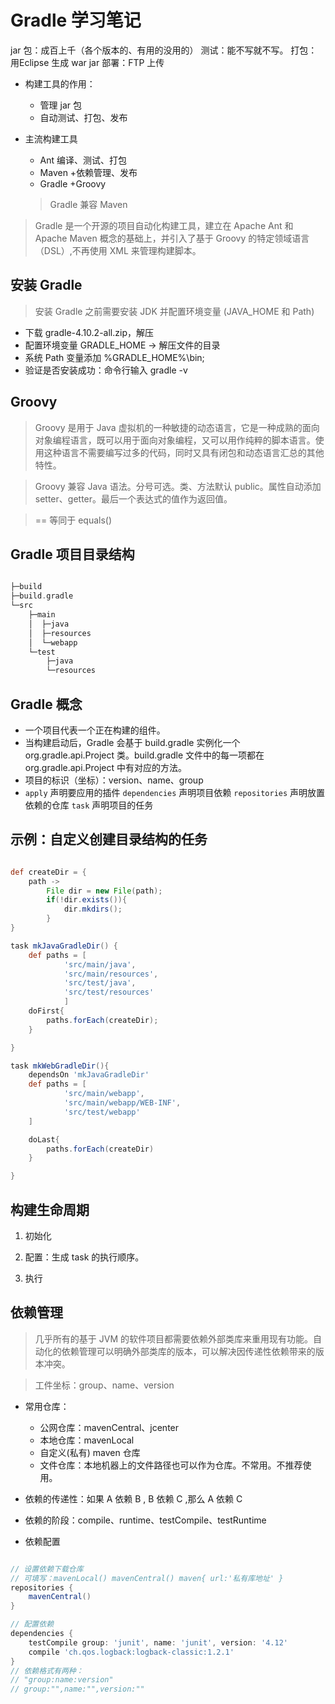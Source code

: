 # Gradle 学习笔记

jar 包：成百上千（各个版本的、有用的没用的）
测试：能不写就不写。
打包：用Eclipse 生成 war jar
部署：FTP 上传

* 构建工具的作用：
  * 管理 jar 包
  * 自动测试、打包、发布

* 主流构建工具
  * Ant 编译、测试、打包
  * Maven +依赖管理、发布
  * Gradle +Groovy

  > Gradle 兼容 Maven

> Gradle 是一个开源的项目自动化构建工具，建立在 Apache Ant 和 Apache Maven 概念的基础上，并引入了基于 Groovy 的特定领域语言（DSL）,不再使用 XML 来管理构建脚本。

## 安装 Gradle

> 安装 Gradle 之前需要安装 JDK 并配置环境变量 (JAVA_HOME 和 Path)

* 下载 gradle-4.10.2-all.zip，解压
* 配置环境变量 GRADLE_HOME -> 解压文件的目录
* 系统 Path 变量添加 %GRADLE_HOME%\bin;
* 验证是否安装成功：命令行输入 gradle -v

## Groovy

> Groovy 是用于 Java 虚拟机的一种敏捷的动态语言，它是一种成熟的面向对象编程语言，既可以用于面向对象编程，又可以用作纯粹的脚本语言。使用这种语言不需要编写过多的代码，同时又具有闭包和动态语言汇总的其他特性。

> Groovy 兼容 Java 语法。分号可选。类、方法默认 public。属性自动添加setter、getter。最后一个表达式的值作为返回值。

> == 等同于 equals()

## Gradle 项目目录结构

```c

├─build
├─build.gradle
└─src
    ├─main
    │  ├─java
    │  ├─resources
    │  └─webapp
    └─test
        ├─java
        └─resources


```

## Gradle 概念

* 一个项目代表一个正在构建的组件。
* 当构建启动后，Gradle 会基于 build.gradle 实例化一个 org.gradle.api.Project 类。build.gradle 文件中的每一项都在 org.gradle.api.Project 中有对应的方法。
* 项目的标识（坐标）：version、name、group 
* `apply` 声明要应用的插件 `dependencies` 声明项目依赖 `repositories` 声明放置依赖的仓库 `task` 声明项目的任务

## 示例：自定义创建目录结构的任务

```groovy

def createDir = {
    path ->
        File dir = new File(path);
        if(!dir.exists()){
            dir.mkdirs();
        }
}

task mkJavaGradleDir() {
    def paths = [
            'src/main/java',
            'src/main/resources',
            'src/test/java',
            'src/test/resources'
            ]
    doFirst{
        paths.forEach(createDir);
    }

}

task mkWebGradleDir(){
    dependsOn 'mkJavaGradleDir'
    def paths = [
            'src/main/webapp',
            'src/main/webapp/WEB-INF',
            'src/test/webapp'
    ]

    doLast{
        paths.forEach(createDir)
    }

}

```

## 构建生命周期

1. 初始化

2. 配置：生成 task 的执行顺序。

3. 执行

## 依赖管理

> 几乎所有的基于 JVM 的软件项目都需要依赖外部类库来重用现有功能。自动化的依赖管理可以明确外部类库的版本，可以解决因传递性依赖带来的版本冲突。


> 工件坐标：group、name、version

* 常用仓库： 
  * 公网仓库：mavenCentral、jcenter
  * 本地仓库：mavenLocal
  * 自定义(私有) maven 仓库
  * 文件仓库：本地机器上的文件路径也可以作为仓库。不常用。不推荐使用。

* 依赖的传递性：如果 A 依赖 B , B 依赖 C ,那么 A 依赖 C

* 依赖的阶段：compile、runtime、testCompile、testRuntime

* 依赖配置

```groovy

// 设置依赖下载仓库
// 可填写：mavenLocal() mavenCentral() maven{ url:'私有库地址' }
repositories {
    mavenCentral()
}

// 配置依赖
dependencies {
    testCompile group: 'junit', name: 'junit', version: '4.12'
    compile 'ch.qos.logback:logback-classic:1.2.1'
}
// 依赖格式有两种：
// "group:name:version"
// group:"",name:"",version:""

```




